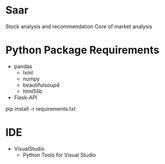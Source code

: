 # Saar
Stock analysis and recommendation
Core of market analysis

# Python Package Requirements
* pandas
  * lxml
  * numpy
  * beautifulsoup4
  * html5lib
* Flask-API

pip install -r requirements.txt

# IDE
* VisualStudio
  * Python Tools for Visual Studio
